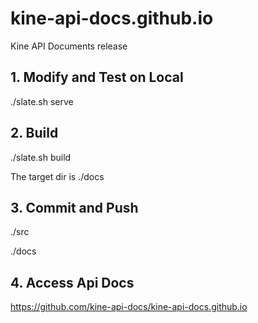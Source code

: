 # kine-api-docs.github.io
Kine API Documents release

## 1. Modify and Test on Local
./slate.sh serve

## 2. Build
./slate.sh build

The target dir is ./docs

## 3. Commit and Push

./src

./docs

## 4. Access Api Docs

https://github.com/kine-api-docs/kine-api-docs.github.io